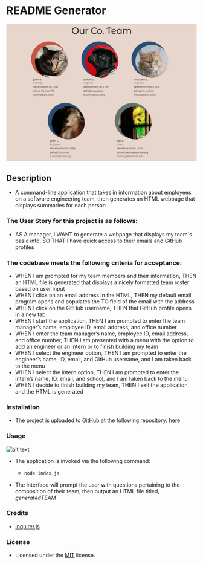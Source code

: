# README Generator
![alt text](assets/images/screenshot.png)

## Description
- A command-line application that takes in information about employees on a software engineering team, then generates an HTML webpage that displays summaries for each person

### The User Story for this project is as follows:
- AS A manager, I WANT to generate a webpage that displays my team's basic info, SO THAT I have quick access to their emails and GitHub profiles

### The codebase meets the following criteria for acceptance:
- WHEN I am prompted for my team members and their information, THEN an HTML file is generated that displays a nicely formatted team roster based on user input
- WHEN I click on an email address in the HTML, THEN my default email program opens and populates the TO field of the email with the address
- WHEN I click on the GitHub username, THEN that GitHub profile opens in a new tab
- WHEN I start the application, THEN I am prompted to enter the team manager’s name, employee ID, email address, and office number
- WHEN I enter the team manager’s name, employee ID, email address, and office number, THEN I am presented with a menu with the option to add an engineer or an intern or to finish building my team
- WHEN I select the engineer option, THEN I am prompted to enter the engineer’s name, ID, email, and GitHub username, and I am taken back to the menu
- WHEN I select the intern option, THEN I am prompted to enter the intern’s name, ID, email, and school, and I am taken back to the menu
- WHEN I decide to finish building my team, THEN I exit the application, and the HTML is generated

### Installation
- The project is uploaded to [GitHub](https://github.com/) at the following repository: [here](https://github.com/sourslaw/Team_Profile_Generator)

### Usage
![alt text](assets/images/screenshot_usage.gif)

- The application is invoked via the following command:  
	-	```bash
		node index.js
		```
- The interface will prompt the user with questions pertaining to the composition of their team, then output an HTML file titled, *generatedTEAM*

### Credits
- [Inquirer.js](https://www.npmjs.com/package/inquirer)

### License
- Licensed under the [MIT](https://opensource.org/licenses/mit-license.php) license.